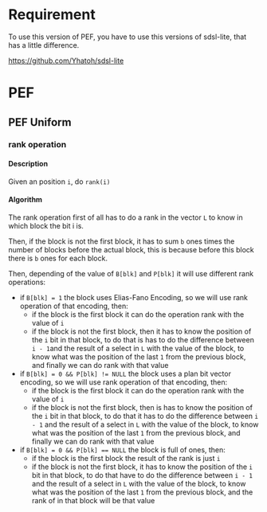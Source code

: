 # Requirement

To use this version of PEF, you have to use this versions of sdsl-lite, that has a little difference.

https://github.com/Yhatoh/sdsl-lite

# PEF

## PEF Uniform

### rank operation

#### Description

Given an position `i`, do `rank(i)`

#### Algorithm

The rank operation first of all has to do a rank in the vector `L` to know in which block the bit i is.

Then, if the block is not the first block, it has to sum `b` ones times the number of blocks before the actual block, this is because before this block there is `b` ones for each block.

Then, depending of the value of `B[blk]` and `P[blk]` it will use different rank operations:
* if `B[blk] = 1` the block uses Elias-Fano Encoding, so we will use rank operation of that encoding, then:
  * if the block is the first block it can do the operation rank with the value of `i`
  * if the block is not the first block, then it has to know the position of the `i` bit in that block, to do that is has to do the difference between `i - 1`and the result of a select in `L` with the value of the block, to know what was the position of the last `1` from the previous block, and finally we can do rank with that value
* if `B[blk] = 0 && P[blk] != NULL` the block uses a plan bit vector encoding, so we will use rank operation of that encoding, then:
  * if the block is the first block it can do the operation rank with the value of `i`
  * if the block is not the first block, then is has to know the position of the `i` bit in that block, to do that it has to do the difference between `i - 1` and the result of a select in `L` with the value of the block, to know what was the position of the last `1` from the previous block, and finally we can do rank with that value
* if `B[blk] = 0 && P[blk] == NULL` the block is full of ones, then:
  * if the block is the first block the result of the rank is just `i`
  * if the block is not the first block, it has to know the position of the `i` bit in that block, to do that have to do the difference between `i - 1` and the result of a select in `L` with the value of the block, to know what was the position of the last `1` from the previous block, and the rank of in that block will be that value
